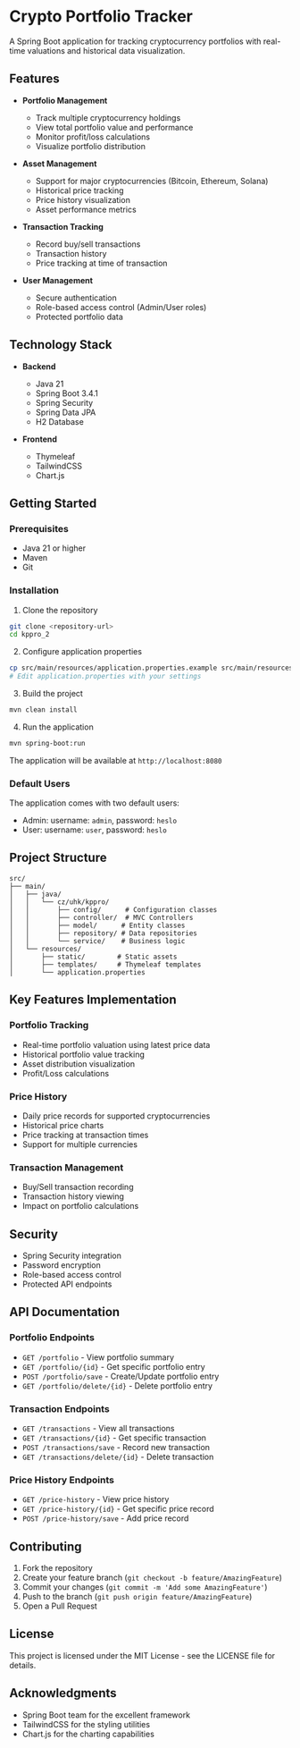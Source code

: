 # Crypto Portfolio Tracker

A Spring Boot application for tracking cryptocurrency portfolios with real-time valuations and historical data visualization.

## Features

- **Portfolio Management**
  - Track multiple cryptocurrency holdings
  - View total portfolio value and performance
  - Monitor profit/loss calculations
  - Visualize portfolio distribution

- **Asset Management**
  - Support for major cryptocurrencies (Bitcoin, Ethereum, Solana)
  - Historical price tracking
  - Price history visualization
  - Asset performance metrics

- **Transaction Tracking**
  - Record buy/sell transactions
  - Transaction history
  - Price tracking at time of transaction

- **User Management**
  - Secure authentication
  - Role-based access control (Admin/User roles)
  - Protected portfolio data

## Technology Stack

- **Backend**
  - Java 21
  - Spring Boot 3.4.1
  - Spring Security
  - Spring Data JPA
  - H2 Database

- **Frontend**
  - Thymeleaf
  - TailwindCSS
  - Chart.js

## Getting Started

### Prerequisites

- Java 21 or higher
- Maven
- Git

### Installation

1. Clone the repository
```bash
git clone <repository-url>
cd kppro_2
```

2. Configure application properties
```bash
cp src/main/resources/application.properties.example src/main/resources/application.properties
# Edit application.properties with your settings
```

3. Build the project
```bash
mvn clean install
```

4. Run the application
```bash
mvn spring-boot:run
```

The application will be available at `http://localhost:8080`

### Default Users

The application comes with two default users:
- Admin: username: `admin`, password: `heslo`
- User: username: `user`, password: `heslo`

## Project Structure

```
src/
├── main/
│   ├── java/
│   │   └── cz/uhk/kppro/
│   │       ├── config/      # Configuration classes
│   │       ├── controller/  # MVC Controllers
│   │       ├── model/      # Entity classes
│   │       ├── repository/ # Data repositories
│   │       └── service/    # Business logic
│   └── resources/
│       ├── static/        # Static assets
│       ├── templates/     # Thymeleaf templates
│       └── application.properties
```

## Key Features Implementation

### Portfolio Tracking
- Real-time portfolio valuation using latest price data
- Historical portfolio value tracking
- Asset distribution visualization
- Profit/Loss calculations

### Price History
- Daily price records for supported cryptocurrencies
- Historical price charts
- Price tracking at transaction times
- Support for multiple currencies

### Transaction Management
- Buy/Sell transaction recording
- Transaction history viewing
- Impact on portfolio calculations

## Security

- Spring Security integration
- Password encryption
- Role-based access control
- Protected API endpoints

## API Documentation

### Portfolio Endpoints
- `GET /portfolio` - View portfolio summary
- `GET /portfolio/{id}` - Get specific portfolio entry
- `POST /portfolio/save` - Create/Update portfolio entry
- `GET /portfolio/delete/{id}` - Delete portfolio entry

### Transaction Endpoints
- `GET /transactions` - View all transactions
- `GET /transactions/{id}` - Get specific transaction
- `POST /transactions/save` - Record new transaction
- `GET /transactions/delete/{id}` - Delete transaction

### Price History Endpoints
- `GET /price-history` - View price history
- `GET /price-history/{id}` - Get specific price record
- `POST /price-history/save` - Add price record

## Contributing

1. Fork the repository
2. Create your feature branch (`git checkout -b feature/AmazingFeature`)
3. Commit your changes (`git commit -m 'Add some AmazingFeature'`)
4. Push to the branch (`git push origin feature/AmazingFeature`)
5. Open a Pull Request

## License

This project is licensed under the MIT License - see the LICENSE file for details.

## Acknowledgments

- Spring Boot team for the excellent framework
- TailwindCSS for the styling utilities
- Chart.js for the charting capabilities